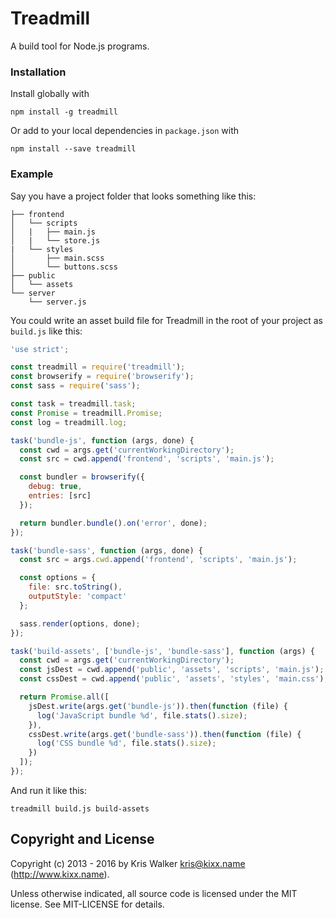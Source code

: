 Treadmill
=========
A build tool for Node.js programs.

### Installation
Install globally with

    npm install -g treadmill

Or add to your local dependencies in `package.json` with

    npm install --save treadmill

### Example
Say you have a project folder that looks something like this:

```
├── frontend
│   └── scripts
│   |   ├── main.js
│   |   └── store.js
|   └── styles
│       ├── main.scss
│       └── buttons.scss
├── public
│   └── assets
└── server
    └── server.js
```

You could write an asset build file for Treadmill in the root of your project as `build.js` like this:

```js
'use strict';

const treadmill = require('treadmill');
const browserify = require('browserify');
const sass = require('sass');

const task = treadmill.task;
const Promise = treadmill.Promise;
const log = treadmill.log;

task('bundle-js', function (args, done) {
  const cwd = args.get('currentWorkingDirectory');
  const src = cwd.append('frontend', 'scripts', 'main.js');

  const bundler = browserify({
    debug: true,
    entries: [src]
  });

  return bundler.bundle().on('error', done);
});

task('bundle-sass', function (args, done) {
  const src = args.cwd.append('frontend', 'scripts', 'main.js');

  const options = {
    file: src.toString(),
    outputStyle: 'compact'
  };

  sass.render(options, done);
});

task('build-assets', ['bundle-js', 'bundle-sass'], function (args) {
  const cwd = args.get('currentWorkingDirectory');
  const jsDest = cwd.append('public', 'assets', 'scripts', 'main.js');
  const cssDest = cwd.append('public', 'assets', 'styles', 'main.css');

  return Promise.all([
    jsDest.write(args.get('bundle-js')).then(function (file) {
      log('JavaScript bundle %d', file.stats().size);
    }),
    cssDest.write(args.get('bundle-sass')).then(function (file) {
      log('CSS bundle %d', file.stats().size);
    })
  ]);
});
```

And run it like this:

    treadmill build.js build-assets


Copyright and License
---------------------
Copyright (c) 2013 - 2016 by Kris Walker <kris@kixx.name> (http://www.kixx.name).

Unless otherwise indicated, all source code is licensed under the MIT license. See MIT-LICENSE for details.
